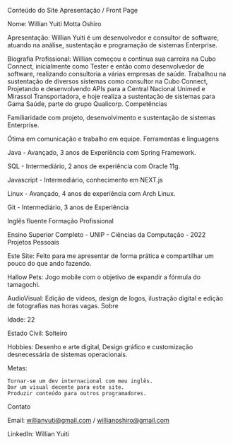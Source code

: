 Conteúdo do Site
Apresentação / Front Page

Nome: Willian Yuiti Motta Oshiro

Apresentação: Willian Yuiti é um desenvolvedor e consultor de software, atuando na análise, sustentação e programação de sistemas Enterprise.

Biografia Profissional: Willian começou e continua sua carreira na Cubo Connect, inicialmente como Tester e então como desenvolvedor de software, realizando consultoria a várias empresas de saúde. Trabalhou na sustentação de diversos sistemas como consultor na Cubo Connect, Projetando e desenvolvendo APIs para a Central Nacional Unimed e Mirassol Transportadora, e hoje realiza a sustentação de sistemas para Gama Saúde, parte do grupo Qualicorp.
Competências

Familiaridade com projeto, desenvolvimento e sustentação de sistemas Enterprise.

Ótima em comunicação e trabalho em equipe.
Ferramentas e linguagens

Java - Avançado, 3 anos de Experiência com Spring Framework.

SQL - Intermediário, 2 anos de experiência com Oracle 11g.

Javascript - Intermediário, conhecimento em NEXT.js

Linux - Avançado, 4 anos de experiência com Arch Linux.

Git - Intermediário, 3 anos de Experiência

Inglês fluente
Formação Profissional

Ensino Superior Completo - UNIP - Ciências da Computação - 2022
Projetos Pessoais

Este Site: Feito para me apresentar de forma prática e compartilhar um pouco do que ando fazendo.

Hallow Pets: Jogo mobile com o objetivo de expandir a fórmula do tamagochi.

AudioVisual: Edição de vídeos, design de logos, ilustração digital e edição de fotografias nas horas vagas.
Sobre

Idade: 22

Estado Civil: Solteiro

Hobbies: Desenho e arte digital, Design gráfico e customização desnecessária de sistemas operacionais.

Metas:

    Tornar-se um dev internacional com meu inglês.
    Dar um visual decente para este site.
    Produzir conteúdo para outros programadores.

Contato

Email: willianyuti@gmail.com / willianoshiro@gmail.com

LinkedIn: Willian Yuiti
